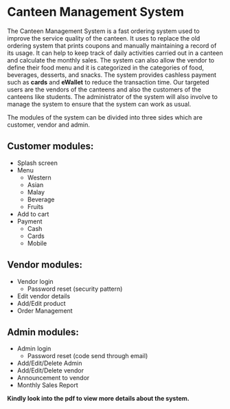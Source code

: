 # Canteen Management System
The Canteen Management System is a fast ordering system used to improve the service quality of the canteen. It uses to replace the old ordering system that prints coupons and manually maintaining a record of its usage. It can help to keep track of daily activities carried out in a canteen and calculate the monthly sales. The system can also allow the vendor to define their food menu and it is categorized in the categories of food, beverages, desserts, and snacks. The system provides cashless payment such as **cards** and **eWallet** to reduce the transaction time. Our targeted users are the vendors of the canteens and also the customers of the canteens like students. The administrator of the system will also involve to manage the system to ensure that the system can work as usual. 

The modules of the system can be divided into three sides which are customer, vendor and admin. 

## Customer modules:
- Splash screen
- Menu
  - Western
  - Asian
  - Malay
  - Beverage
  - Fruits
- Add to cart
- Payment
  - Cash
  - Cards
  - Mobile

## Vendor modules:
- Vendor login
  - Password reset (security pattern)
- Edit vendor details
- Add/Edit product
- Order Management

## Admin modules:
- Admin login
  - Password reset (code send through email)
- Add/Edit/Delete Admin
- Add/Edit/Delete vendor
- Announcement to vendor
- Monthly Sales Report

**Kindly look into the pdf to view more details about the system.**
